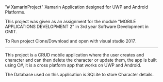 "# XamarinProject" 
Xamarin Application designed for UWP and Android Platforms.

This project was given as an assignment for the module "MOBILE APPLICATIONS DEVELOPMENT 2" in 3rd year Software Development in GMIT.

To Run project Clone/Download and open with visual studio 2017.

---------------------------------------------------------------------------------------------------

This project is a CRUD mobile application where the user creates and character and can then delete the character or update them, the app is built using C#, it is a cross platform app that works on UWP and Android.

The Database used on this application is SQLite to store Character details.
